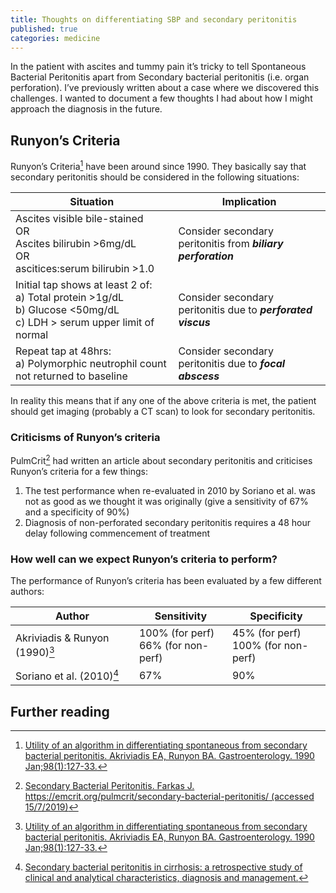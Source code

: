 ```yaml
---
title: Thoughts on differentiating SBP and secondary peritonitis
published: true
categories: medicine
---
```


In the patient with ascites and tummy pain it’s tricky to tell Spontaneous Bacterial Peritonitis apart from Secondary bacterial peritonitis (i.e. organ perforation). I’ve previously written about a case where we discovered this challenges. I wanted to document a few thoughts I had about how I might approach the diagnosis in the future.

## Runyon’s Criteria

Runyon’s Criteria[^Runyon] have been around since 1990. They basically say that secondary peritonitis should be considered in the following situations:

| Situation                                                    | Implication                                                  |
| ------------------------------------------------------------ | ------------------------------------------------------------ |
| Ascites visible bile-stained<br />OR<br />Ascites bilirubin >6mg/dL<br />OR<br />ascitices:serum bilirubin >1.0 | Consider secondary peritonitis from ***biliary perforation*** |
| Initial tap shows at least 2 of:<br />a) Total protein >1g/dL<br />b) Glucose <50mg/dL<br />c) LDH > serum upper limit of normal | Consider secondary peritonitis due to ***perforated viscus*** |
| Repeat tap at 48hrs:<br />a) Polymorphic neutrophil count not returned to baseline | Consider secondary peritonitis due to ***focal abscess***    |

In reality this means that if any one of the above criteria is met, the patient should get imaging (probably a CT scan) to look for secondary peritonitis.

### Criticisms of Runyon’s criteria

PulmCrit[^PulmCrit] had written an article about secondary peritonitis and criticises Runyon’s criteria for a few things:

1. The test performance when re-evaluated in 2010 by Soriano et al. was not as good as we thought it was originally (give a sensitivity of 67% and a specificity of 90%)
2. Diagnosis of non-perforated secondary peritonitis requires a 48 hour delay following commencement of treatment

### How well can we expect Runyon’s criteria to perform?

The performance of Runyon’s criteria has been evaluated by a few different authors:

| Author                              | Sensitivity                             | Specificity                             |
| ----------------------------------- | --------------------------------------- | --------------------------------------- |
| Akriviadis & Runyon (1990)[^Runyon] | 100% (for perf)<br />66% (for non-perf) | 45% (for perf)<br />100% (for non-perf) |
| Soriano et al. (2010)[^Soriano]     | 67%                                     | 90%                                     |



## Further reading

[^Runyon]: [Utility of an algorithm in differentiating spontaneous from secondary bacterial peritonitis. Akriviadis EA, Runyon BA. Gastroenterology. 1990 Jan;98(1):127-33.](https://www.ncbi.nlm.nih.gov/pubmed/2293571)
[^PulmCrit]: [Secondary Bacterial Peritonitis. Farkas J. https://emcrit.org/pulmcrit/secondary-bacterial-peritonitis/ (accessed 15/7/2019)](https://emcrit.org/pulmcrit/secondary-bacterial-peritonitis/)
[^Soriano]: [Secondary bacterial peritonitis in cirrhosis: a retrospective study of clinical and analytical characteristics, diagnosis and management.](https://www.ncbi.nlm.nih.gov/pubmed/19897273)